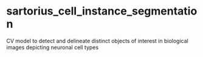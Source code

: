# sartorius_cell_instance_segmentation
CV model to  detect and delineate distinct objects of interest in biological images depicting neuronal cell types

